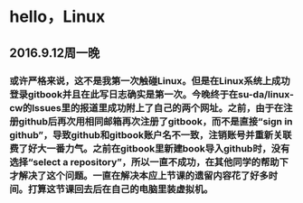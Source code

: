 # hello，Linux

    
## 2016.9.12周一晚


    
### 或许严格来说，这不是我第一次触碰Linux。但是在Linux系统上成功登录gitbook并且在此写日志确实是第一次。今晚终于在su-da/linux-cw的lssues里的报道里成功附上了自己的两个网址。之前，由于在注册github后再次用相同邮箱再次注册了gitbook，而不是直接“sign in github”，导致github和gitbook账户名不一致，注销账号并重新关联费了好大一番力气。之前在gitbook里新建book导入github时，没有选择“select a repository”，所以一直不成功，在其他同学的帮助下才解决了这个问题。一直在解决本应上节课的遗留内容花了好多时间。打算这节课回去后在自己的电脑里装虚拟机。

